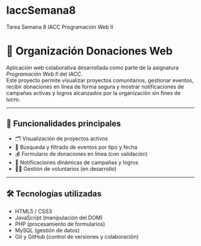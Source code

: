 # IaccSemana8
Tarea Semana 8 IACC Programación Web II
# 🌱 Organización Donaciones Web

Aplicación web colaborativa desarrollada como parte de la asignatura *Programación Web II* del IACC.  
Este proyecto permite visualizar proyectos comunitarios, gestionar eventos, recibir donaciones en línea de forma segura y mostrar notificaciones de campañas activas y logros alcanzados por la organización sin fines de lucro.

---

## 🚀 Funcionalidades principales

- 🗂️ Visualización de proyectos activos
- 📅 Búsqueda y filtrado de eventos por tipo y fecha
- 💰 Formulario de donaciones en línea (con validación)
- 🔔 Notificaciones dinámicas de campañas y logros
- 🙋‍♂️ Gestión de voluntarios (en desarrollo)

---

## 🛠️ Tecnologías utilizadas

- HTML5 / CSS3
- JavaScript (manipulación del DOM)
- PHP (procesamiento de formularios)
- MySQL (gestión de datos)
- Git y GitHub (control de versiones y colaboración)
